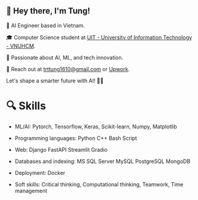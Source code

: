 ## 👋 Hey there, I'm Tung!

🚀 AI Engineer based in Vietnam.

🎓 Computer Science student at [UIT - University of Information Technology - VNUHCM](https://www.uit.edu.vn).

🌟 Passionate about AI, ML, and tech innovation.

📧 Reach out at [trttung1610@gmail.com](mailto:trttung1610@gmail.com) or [Upwork](https://www.upwork.com/freelancers/~01e6c98fda18585b47?s=1110580759050571776).

Let's shape a smarter future with AI! 🤖✨

# 🔍 Skills 

 - ML/AI: Pytorch, Tensorflow, Keras, Scikit-learn, Numpy, Matplotlib

 - Programming languages: Python  C++ Bash Script

 - Web: Django FastAPI Streamlit Gradio

 - Databases and indexing: MS SQL Server MySQL PostgreSQL MongoDB 

 - Deployment: Docker 

 - Soft skills: Critical thinking, Computational thinking, Teamwork, Time management
